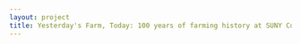 ```yaml
--- 
layout: project 
title: Yesterday's Farm, Today: 100 years of farming history at SUNY Cobleskill's Van Wagenen Library and the Schoharie County Historical Society
---
```



